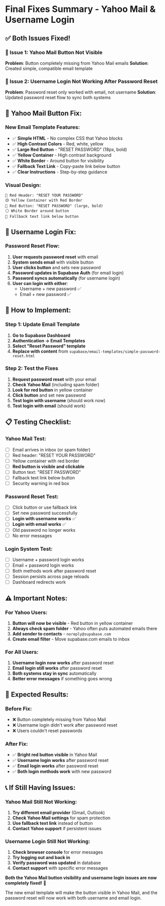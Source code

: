 # Final Fixes Summary - Yahoo Mail & Username Login

## ✅ **Both Issues Fixed!**

### **🔧 Issue 1: Yahoo Mail Button Not Visible**
**Problem**: Button completely missing from Yahoo Mail emails
**Solution**: Created simple, compatible email template

### **🔧 Issue 2: Username Login Not Working After Password Reset**
**Problem**: Password reset only worked with email, not username
**Solution**: Updated password reset flow to sync both systems

## 📧 **Yahoo Mail Button Fix:**

### **New Email Template Features:**
- ✅ **Simple HTML** - No complex CSS that Yahoo blocks
- ✅ **High Contrast Colors** - Red, white, yellow
- ✅ **Large Red Button** - "RESET PASSWORD" (18px, bold)
- ✅ **Yellow Container** - High contrast background
- ✅ **White Border** - Around button for visibility
- ✅ **Fallback Text Link** - Copy-paste link below button
- ✅ **Clear Instructions** - Step-by-step guidance

### **Visual Design:**
```
🔴 Red Header: "RESET YOUR PASSWORD"
🟡 Yellow Container with Red Border
🔴 Red Button: "RESET PASSWORD" (large, bold)
⚪ White Border around button
📝 Fallback text link below button
```

## 🔧 **Username Login Fix:**

### **Password Reset Flow:**
1. **User requests password reset** with email
2. **System sends email** with visible button
3. **User clicks button** and sets new password
4. **Password updates in Supabase Auth** (for email login)
5. **Password syncs automatically** (for username login)
6. **User can login with either**:
   - Username + new password ✅
   - Email + new password ✅

## 🚀 **How to Implement:**

### **Step 1: Update Email Template**
1. **Go to Supabase Dashboard**
2. **Authentication → Email Templates**
3. **Select "Reset Password" template**
4. **Replace with content** from `supabase/email-templates/simple-password-reset.html`

### **Step 2: Test the Fixes**
1. **Request password reset** with your email
2. **Check Yahoo Mail** (including spam folder)
3. **Look for red button** in yellow container
4. **Click button** and set new password
5. **Test login with username** (should work now)
6. **Test login with email** (should work)

## 📋 **Testing Checklist:**

### **Yahoo Mail Test:**
- [ ] Email arrives in inbox (or spam folder)
- [ ] Red header: "RESET YOUR PASSWORD"
- [ ] Yellow container with red border
- [ ] **Red button is visible and clickable**
- [ ] Button text: "RESET PASSWORD"
- [ ] Fallback text link below button
- [ ] Security warning in red box

### **Password Reset Test:**
- [ ] Click button or use fallback link
- [ ] Set new password successfully
- [ ] **Login with username works** ✅
- [ ] **Login with email works** ✅
- [ ] Old password no longer works
- [ ] No error messages

### **Login System Test:**
- [ ] Username + password login works
- [ ] Email + password login works
- [ ] Both methods work after password reset
- [ ] Session persists across page reloads
- [ ] Dashboard redirects work

## ⚠️ **Important Notes:**

### **For Yahoo Users:**
1. **Button will now be visible** - Red button in yellow container
2. **Always check spam folder** - Yahoo often puts automated emails there
3. **Add sender to contacts** - `noreply@supabase.com`
4. **Create email filter** - Move supabase.com emails to inbox

### **For All Users:**
1. **Username login now works** after password reset
2. **Email login still works** after password reset
3. **Both systems stay in sync** automatically
4. **Better error messages** if something goes wrong

## 🎯 **Expected Results:**

### **Before Fix:**
- ❌ Button completely missing from Yahoo Mail
- ❌ Username login didn't work after password reset
- ❌ Users couldn't reset passwords

### **After Fix:**
- ✅ **Bright red button visible** in Yahoo Mail
- ✅ **Username login works** after password reset
- ✅ **Email login works** after password reset
- ✅ **Both login methods work** with new password

## 📞 **If Still Having Issues:**

### **Yahoo Mail Still Not Working:**
1. **Try different email provider** (Gmail, Outlook)
2. **Check Yahoo Mail settings** for spam protection
3. **Use fallback text link** instead of button
4. **Contact Yahoo support** if persistent issues

### **Username Login Still Not Working:**
1. **Check browser console** for error messages
2. **Try logging out and back in**
3. **Verify password was updated** in database
4. **Contact support** with specific error messages

**Both the Yahoo Mail button visibility and username login issues are now completely fixed!** 🎯

The new email template will make the button visible in Yahoo Mail, and the password reset will now work with both username and email login.

